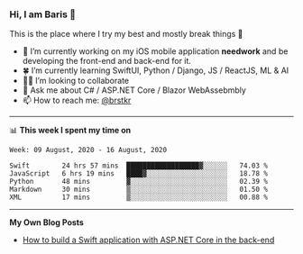 ### Hi, I am Baris 👋

This is the place where I try my best and mostly break things :rofl:


- 🔭  I’m currently working on my iOS mobile application **needwork** and be developing the front-end and back-end for it.
- 🍀  I’m currently learning SwiftUI, Python / Django, JS / ReactJS, ML & AI
- ✌🏻  I’m looking to collaborate
- 💬  Ask me about C# / ASP.NET Core / Blazor WebAssebmbly
- 📫  How to reach me: [@brstkr](https://brstkr.com/contact.html)

---------

📊 **This week I spent my time on**
<!--START_SECTION:waka-->
```text
Week: 09 August, 2020 - 16 August, 2020

Swift        24 hrs 57 mins  ██████████████████▓░░░░░░   74.03 % 
JavaScript   6 hrs 19 mins   ████▓░░░░░░░░░░░░░░░░░░░░   18.78 % 
Python       48 mins         ▓░░░░░░░░░░░░░░░░░░░░░░░░   02.39 % 
Markdown     30 mins         ▒░░░░░░░░░░░░░░░░░░░░░░░░   01.50 % 
XML          17 mins         ▒░░░░░░░░░░░░░░░░░░░░░░░░   00.88 % 
```
<!--END_SECTION:waka-->

---------

**My Own Blog Posts**
 - [How to build a Swift application with ASP.NET Core in the back-end](https://medium.com/@brstkr3/how-to-connect-your-swift-application-to-an-asp-net-core-back-end-cc0ab9a4fba8)
